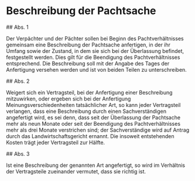 # Beschreibung der Pachtsache



\#\# Abs. 1

 Der Verpächter und der Pächter sollen bei Beginn des Pachtverhältnisses gemeinsam eine Beschreibung der Pachtsache anfertigen, in der ihr Umfang sowie der Zustand, in dem sie sich bei der Überlassung befindet, festgestellt werden. Dies gilt für die Beendigung des Pachtverhältnisses entsprechend. Die Beschreibung soll mit der Angabe des Tages der Anfertigung versehen werden und ist von beiden Teilen zu unterschreiben.

\#\# Abs. 2

 Weigert sich ein Vertragsteil, bei der Anfertigung einer Beschreibung mitzuwirken, oder ergeben sich bei der Anfertigung Meinungsverschiedenheiten tatsächlicher Art, so kann jeder Vertragsteil verlangen, dass eine Beschreibung durch einen Sachverständigen angefertigt wird, es sei denn, dass seit der Überlassung der Pachtsache mehr als neun Monate oder seit der Beendigung des Pachtverhältnisses mehr als drei Monate verstrichen sind; der Sachverständige wird auf Antrag durch das Landwirtschaftsgericht ernannt. Die insoweit entstehenden Kosten trägt jeder Vertragsteil zur Hälfte.

\#\# Abs. 3

 Ist eine Beschreibung der genannten Art angefertigt, so wird im Verhältnis der Vertragsteile zueinander vermutet, dass sie richtig ist. 

